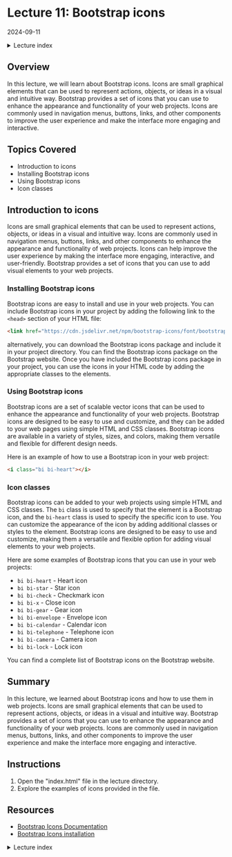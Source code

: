 # Lecture 11: Bootstrap icons
2024-09-11

<!--html_preserve--><details>
  <summary>Lecture index</summary>

- [Lecture 1: Introduction and Setup of Bootstrap 5](/lectures/lecture_01/lecture_01.md)
- [Lecture 2: Typography and Colors](/lectures/lecture_02/lecture_02.md)
- [Lecture 3: Buttons](/lectures/lecture_03/lecture_03.md)
- [Lecture 4: Utility Classes](/lectures/lecture_04/lecture_04.md)
- [Lecture 5: Containers](/lectures/lecture_05/lecture_05.md)
- [Lecture 6: Grid Layout](/lectures/lecture_06/lecture_06.md)
- [Lecture 7: Navbars and Forms](/lectures/lecture_07/lecture_07.md)
- [Lecture 8: Cards](/lectures/lecture_08/lecture_08.md)
- [Lecture 9: Accordions](/lectures/lecture_09/lecture_09.md)
- [Lecture 10: List Groups](/lectures/lecture_10/lecture_10.md)
- [Lecture 11: Icons](/lectures/lecture_11/lecture_11.md)
- [Lecture 12: Tooltips and Popovers](/lectures/lecture_12/lecture_12.md)
- [Lecture 13: Modals](/lectures/lecture_13/lecture_13.md)

</details><!--/html_preserve-->


## Overview

In this lecture, we will learn about Bootstrap icons. Icons are small
graphical elements that can be used to represent actions, objects, or ideas
in a visual and intuitive way. Bootstrap provides a set of icons that you can
use to enhance the appearance and functionality of your web projects. Icons
are commonly used in navigation menus, buttons, links, and other components
to improve the user experience and make the interface more engaging and
interactive.


## Topics Covered

- Introduction to icons
- Installing Bootstrap icons
- Using Bootstrap icons
- Icon classes


## Introduction to icons

Icons are small graphical elements that can be used to represent actions,
objects, or ideas in a visual and intuitive way. Icons are commonly used in
navigation menus, buttons, links, and other components to enhance the
appearance and functionality of web projects. Icons can help improve the user
experience by making the interface more engaging, interactive, and
user-friendly. Bootstrap provides a set of icons that you can use to add
visual elements to your web projects.

### Installing Bootstrap icons

Bootstrap icons are easy to install and use in your web projects. You can
include Bootstrap icons in your project by adding the following link to the
`<head>` section of your HTML file:

```html
<link href="https://cdn.jsdelivr.net/npm/bootstrap-icons/font/bootstrap-icons.css" rel="stylesheet">
```

alternatively, you can download the Bootstrap icons package and include it in
your project directory. You can find the Bootstrap icons package on the
Bootstrap website. Once you have included the Bootstrap icons package in your
project, you can use the icons in your HTML code by adding the appropriate
classes to the elements.

### Using Bootstrap icons

Bootstrap icons are a set of scalable vector icons that can be used to
enhance the appearance and functionality of your web projects. Bootstrap
icons are designed to be easy to use and customize, and they can be added to
your web pages using simple HTML and CSS classes. Bootstrap icons are
available in a variety of styles, sizes, and colors, making them versatile
and flexible for different design needs.

Here is an example of how to use a Bootstrap icon in your web project:

```html
<i class="bi bi-heart"></i>
```

### Icon classes

Bootstrap icons can be added to your web projects using simple HTML and CSS
classes. The `bi` class is used to specify that the element is a Bootstrap
icon, and the `bi-heart` class is used to specify the specific icon to use.
You can customize the appearance of the icon by adding additional classes or
styles to the element. Bootstrap icons are designed to be easy to use and
customize, making them a versatile and flexible option for adding visual
elements to your web projects.

Here are some examples of Bootstrap icons that you can use in your web
projects:

- `bi bi-heart` - Heart icon
- `bi bi-star` - Star icon
- `bi bi-check` - Checkmark icon
- `bi bi-x` - Close icon
- `bi bi-gear` - Gear icon
- `bi bi-envelope` - Envelope icon
- `bi bi-calendar` - Calendar icon
- `bi bi-telephone` - Telephone icon
- `bi bi-camera` - Camera icon
- `bi bi-lock` - Lock icon

You can find a complete list of Bootstrap icons on the Bootstrap website.

## Summary

In this lecture, we learned about Bootstrap icons and how to use them in web
projects. Icons are small graphical elements that can be used to represent
actions, objects, or ideas in a visual and intuitive way. Bootstrap provides a
set of icons that you can use to enhance the appearance and functionality of
your web projects. Icons are commonly used in navigation menus, buttons,
links, and other components to improve the user experience and make the
interface more engaging and interactive.


## Instructions

1. Open the "index.html" file in the lecture directory.
1. Explore the examples of icons provided in the file.

## Resources

- [Bootstrap Icons Documentation](https://icons.getbootstrap.com/)
- [Bootstrap Icons installation](https://icons.getbootstrap.com/#installation)


<!--html_preserve--><details>
  <summary>Lecture index</summary>

- [Lecture 1: Introduction and Setup of Bootstrap 5](/lectures/lecture_01/lecture_01.md)
- [Lecture 2: Typography and Colors](/lectures/lecture_02/lecture_02.md)
- [Lecture 3: Buttons](/lectures/lecture_03/lecture_03.md)
- [Lecture 4: Utility Classes](/lectures/lecture_04/lecture_04.md)
- [Lecture 5: Containers](/lectures/lecture_05/lecture_05.md)
- [Lecture 6: Grid Layout](/lectures/lecture_06/lecture_06.md)
- [Lecture 7: Navbars and Forms](/lectures/lecture_07/lecture_07.md)
- [Lecture 8: Cards](/lectures/lecture_08/lecture_08.md)
- [Lecture 9: Accordions](/lectures/lecture_09/lecture_09.md)
- [Lecture 10: List Groups](/lectures/lecture_10/lecture_10.md)
- [Lecture 11: Icons](/lectures/lecture_11/lecture_11.md)
- [Lecture 12: Tooltips and Popovers](/lectures/lecture_12/lecture_12.md)
- [Lecture 13: Modals](/lectures/lecture_13/lecture_13.md)

</details><!--/html_preserve-->

